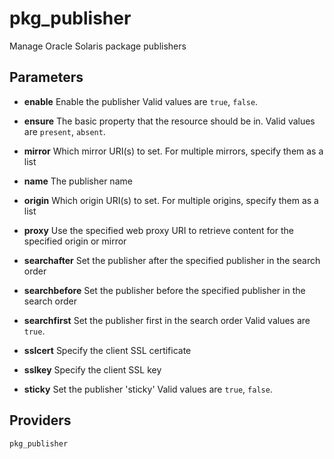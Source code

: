 
pkg_publisher
=============
Manage Oracle Solaris package publishers


Parameters
----------

- **enable**
    Enable the publisher
Valid values are `true`, `false`. 

- **ensure**
    The basic property that the resource should be in.
    Valid values are `present`, `absent`. 

- **mirror**
    Which mirror URI(s) to set.  For multiple mirrors, specify them
    as a list

- **name**
    The publisher name

- **origin**
    Which origin URI(s) to set.  For multiple origins, specify them
    as a list

- **proxy**
    Use the specified web proxy URI to retrieve content for the
    specified origin or mirror

- **searchafter**
    Set the publisher after the specified publisher in the search
order

- **searchbefore**
    Set the publisher before the specified publisher in the search
order

- **searchfirst**
    Set the publisher first in the search order
Valid values are `true`. 

- **sslcert**
    Specify the client SSL certificate

- **sslkey**
    Specify the client SSL key

- **sticky**
    Set the publisher 'sticky'
Valid values are `true`, `false`. 

Providers
---------
    pkg_publisher
